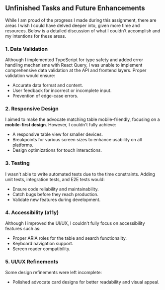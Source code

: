 ## Unfinished Tasks and Future Enhancements
While I am proud of the progress I made during this assignment, there are areas I wish I could have delved deeper into, given more time and resources. Below is a detailed discussion of what I couldn't accomplish and my intentions for these areas.

### 1. **Data Validation**
Although I implemented TypeScript for type safety and added error handling mechanisms with React Query, I was unable to implement comprehensive data validation at the API and frontend layers. Proper validation would ensure:
- Accurate data format and content.
- User feedback for incorrect or incomplete input.
- Prevention of edge-case errors.

### 2. **Responsive Design**
I aimed to make the advocate matching table mobile-friendly, focusing on a **mobile-first design**. However, I couldn't fully achieve:
- A responsive table view for smaller devices.
- Breakpoints for various screen sizes to enhance usability on all platforms.
- Design optimizations for touch interactions.

### 3. **Testing**
I wasn't able to write automated tests due to the time constraints. Adding unit tests, integration tests, and E2E tests would:
- Ensure code reliability and maintainability.
- Catch bugs before they reach production.
- Validate new features during development.

### 4. **Accessibility (a11y)**
Although I improved the UI/UX, I couldn't fully focus on accessibility features such as:
- Proper ARIA roles for the table and search functionality.
- Keyboard navigation support.
- Screen reader compatibility.

### 5. **UI/UX Refinements**
Some design refinements were left incomplete:
- Polished advocate card designs for better readability and visual appeal.
